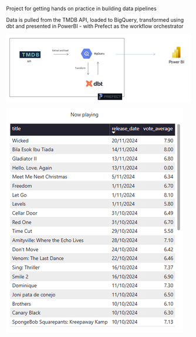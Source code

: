 Project for getting hands on practice in building data pipelines

Data is pulled from the TMDB API, loaded to BigQuery, transformed using dbt and presented in PowerBI - with Prefect as the workflow orchestrator

![alt text](image.png)

![alt text](image-1.png)
